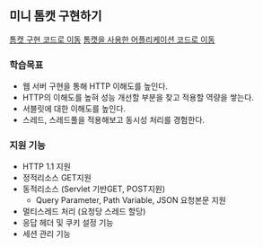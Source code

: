 ## 미니 톰캣 구현하기

[톰캣 구현 코드로 이동](https://github.com/ehtjsv2/java-http/tree/main/tomcat/src/main/java/org/apache)
[톰캣을 사용한 어플리케이션 코드로 이동](https://github.com/ehtjsv2/java-http/tree/main/tomcat/src/main/java/com)

### 학습목표
- 웹 서버 구현을 통해 HTTP 이해도를 높인다.
- HTTP의 이해도를 높혀 성능 개선할 부분을 찾고 적용할 역량을 쌓는다.
- 서블릿에 대한 이해도를 높인다.
- 스레드, 스레드풀을 적용해보고 동시성 처리를 경험한다.

### 지원 기능
- HTTP 1.1 지원
- 정적리소스 GET지원
- 동적리소스 (Servlet 기반GET, POST지원)
  - Query Parameter, Path Variable, JSON 요청본문 지원
- 멀티스레드 처리 (요청당 스레드 할당)
- 응답 헤더 및 쿠키 설정 기능
- 세션 관리 기능
